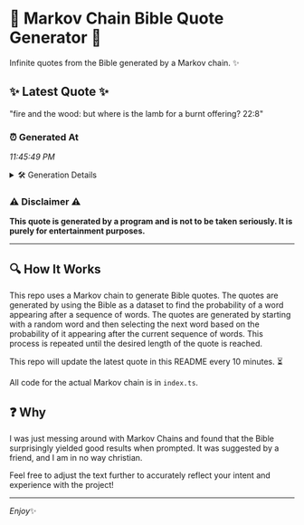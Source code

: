 # 📖 Markov Chain Bible Quote Generator 📖

Infinite quotes from the Bible generated by a Markov chain. ✨

## ✨ Latest Quote ✨
"fire and the wood: but where is the lamb for a burnt offering? 22:8"

### ⏰ Generated At
*11:45:49 PM*

<details>
    <summary>🛠️ Generation Details</summary>
    <p>
        <strong>🌱 Seed:</strong> fire<br>
        <strong>🔄 Iterations:</strong> 13<br>
        <strong>📜 Context History:</strong><br>[ fire ]: and<br>[ fire, and ]: the<br>[ fire, and, the ]: wood:<br>[ fire, and, the, wood: ]: but<br>[ fire, and, the, wood:, but ]: where<br>[ fire, and, the, wood:, but, where ]: is<br>[ and, the, wood:, but, where, is ]: the<br>[ the, wood:, but, where, is, the ]: lamb<br>[ wood:, but, where, is, the, lamb ]: for<br>[ but, where, is, the, lamb, for ]: a<br>[ where, is, the, lamb, for, a ]: burnt<br>[ is, the, lamb, for, a, burnt ]: offering?<br>[ the, lamb, for, a, burnt, offering? ]: 22:8<br>
    </p>
</details>

### ⚠️ Disclaimer ⚠️
**This quote is generated by a program and is not to be taken seriously. It is purely for entertainment purposes.**

---

## 🔍 How It Works

This repo uses a Markov chain to generate Bible quotes. The quotes are generated by using the Bible as a dataset to find the probability of a word appearing after a sequence of words. The quotes are generated by starting with a random word and then selecting the next word based on the probability of it appearing after the current sequence of words. This process is repeated until the desired length of the quote is reached.

This repo will update the latest quote in this README every 10 minutes. ⏳

All code for the actual Markov chain is in `index.ts`.

## ❓ Why

I was just messing around with Markov Chains and found that the Bible surprisingly yielded good results when prompted. 
It was suggested by a friend, and I am in no way christian.

Feel free to adjust the text further to accurately reflect your intent and experience with the project!

---

*Enjoy*✨
